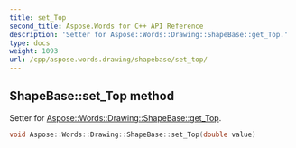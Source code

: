 ```yaml
---
title: set_Top
second_title: Aspose.Words for C++ API Reference
description: 'Setter for Aspose::Words::Drawing::ShapeBase::get_Top.'
type: docs
weight: 1093
url: /cpp/aspose.words.drawing/shapebase/set_top/
---
```

## ShapeBase::set_Top method


Setter for [Aspose::Words::Drawing::ShapeBase::get_Top](../get_top/).

```cpp
void Aspose::Words::Drawing::ShapeBase::set_Top(double value)
```

